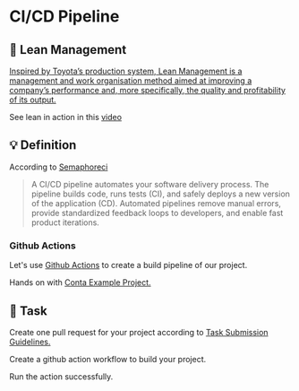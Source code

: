 CI/CD Pipeline
====

## :hammer: Lean Management

[Inspired by Toyota’s production system, Lean Management is a management and work organisation method aimed at improving a company’s performance and, more specifically, the quality and profitability of its output.](https://www.manutan.com/blog/en/glossary/lean-management-definition-and-tools)

See lean in action in this [video](https://www.youtube.com/watch?v=wfsRAZUnonI)


## :bulb: Definition

According to [Semaphoreci](https://semaphoreci.com/blog/cicd-pipeline)

> A CI/CD pipeline automates your software delivery process. The pipeline builds code, runs tests (CI), and safely deploys a new version of the application (CD).
> Automated pipelines remove manual errors, provide standardized feedback loops to developers, and enable fast product iterations.


### Github Actions

Let's use [Github Actions](https://docs.github.com/en/actions) to create a build pipeline of our project.

Hands on with [Conta Example Project.](https://github.com/persapiens/conta/issues/165)

## :construction_worker: Task

Create one pull request for your project according to [Task Submission Guidelines.](../../assessment.md#task-submission)

Create a github action workflow to build your project.

Run the action successfully.